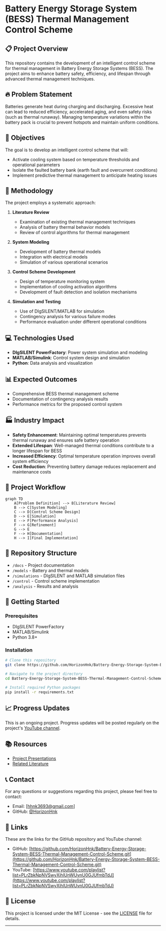 # Battery Energy Storage System (BESS) Thermal Management Control Scheme



## 📋 Project Overview

This repository contains the development of an intelligent control scheme for thermal management in Battery Energy Storage Systems (BESS). The project aims to enhance battery safety, efficiency, and lifespan through advanced thermal management techniques.

## 🔥 Problem Statement

Batteries generate heat during charging and discharging. Excessive heat can lead to reduced efficiency, accelerated aging, and even safety risks (such as thermal runaway). Managing temperature variations within the battery pack is crucial to prevent hotspots and maintain uniform conditions.

## 🎯 Objectives

The goal is to develop an intelligent control scheme that will:
- Activate cooling system based on temperature thresholds and operational parameters
- Isolate the faulted battery bank (earth fault and overcurrent conditions)
- Implement predictive thermal management to anticipate heating issues

## 🔬 Methodology

The project employs a systematic approach:

1. **Literature Review**
   - Examination of existing thermal management techniques
   - Analysis of battery thermal behavior models
   - Review of control algorithms for thermal management

2. **System Modeling**
   - Development of battery thermal models
   - Integration with electrical models
   - Simulation of various operational scenarios

3. **Control Scheme Development**
   - Design of temperature monitoring system
   - Implementation of cooling activation algorithms
   - Development of fault detection and isolation mechanisms

4. **Simulation and Testing**
   - Use of DIgSILENT/MATLAB for simulation
   - Contingency analysis for various failure modes
   - Performance evaluation under different operational conditions

## 💻 Technologies Used

- **DIgSILENT PowerFactory**: Power system simulation and modeling
- **MATLAB/Simulink**: Control system design and simulation
- **Python**: Data analysis and visualization

## 📊 Expected Outcomes

- Comprehensive BESS thermal management scheme
- Documentation of contingency analysis results
- Performance metrics for the proposed control system

## 🏭 Industry Impact

- **Safety Enhancement**: Maintaining optimal temperatures prevents thermal runaway and ensures safe battery operation
- **Extended Lifespan**: Well-managed thermal conditions contribute to a longer lifespan for BESS
- **Increased Efficiency**: Optimal temperature operation improves overall system efficiency
- **Cost Reduction**: Preventing battery damage reduces replacement and maintenance costs

## 🔄 Project Workflow

```mermaid
graph TD
    A[Problem Definition] --> B[Literature Review]
    B --> C[System Modeling]
    C --> D[Control Scheme Design]
    D --> E[Simulation]
    E --> F[Performance Analysis]
    F --> G[Refinement]
    G --> E
    F --> H[Documentation]
    H --> I[Final Implementation]
```

## 📁 Repository Structure

- `/docs` - Project documentation
- `/models` - Battery and thermal models
- `/simulations` - DIgSILENT and MATLAB simulation files
- `/control` - Control scheme implementation
- `/analysis` - Results and analysis

## 🚀 Getting Started

### Prerequisites

- DIgSILENT PowerFactory
- MATLAB/Simulink
- Python 3.8+

### Installation

```bash
# Clone this repository
git clone https://github.com/HorizonHnk/Battery-Energy-Storage-System-BESS-Thermal-Management-Control-Scheme.git

# Navigate to the project directory
cd Battery-Energy-Storage-System-BESS-Thermal-Management-Control-Scheme

# Install required Python packages
pip install -r requirements.txt
```

## 📈 Progress Updates

This is an ongoing project. Progress updates will be posted regularly on the project's [YouTube channel](https://www.youtube.com/playlist?list=PLrZbkNpNVSwyXihlUnWUvnU0GJUfmbTdJ).

## 📚 Resources

- [Project Presentations](https://www.youtube.com/playlist?list=PLrZbkNpNVSwyXihlUnWUvnU0GJUfmbTdJ)
- [Related Literature](./docs/literature_review.md)

## 📞 Contact

For any questions or suggestions regarding this project, please feel free to contact:

- Email: [hhnk3693@gmail.com]
- GitHub: [@HorizonHnk](https://github.com/HorizonHnk)

## 🔗 Links

These are the links for the GitHub repository and YouTube channel:
- GitHub: [https://github.com/HorizonHnk/Battery-Energy-Storage-System-BESS-Thermal-Management-Control-Scheme.git](https://github.com/HorizonHnk/Battery-Energy-Storage-System-BESS-Thermal-Management-Control-Scheme.git)
- YouTube: [https://www.youtube.com/playlist?list=PLrZbkNpNVSwyXihlUnWUvnU0GJUfmbTdJ](https://www.youtube.com/playlist?list=PLrZbkNpNVSwyXihlUnWUvnU0GJUfmbTdJ)

## 📄 License

This project is licensed under the MIT License - see the [LICENSE](LICENSE) file for details.

---
